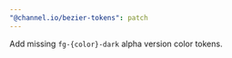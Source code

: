 ```yaml
---
"@channel.io/bezier-tokens": patch
---
```


Add missing `fg-{color}-dark` alpha version color tokens.
